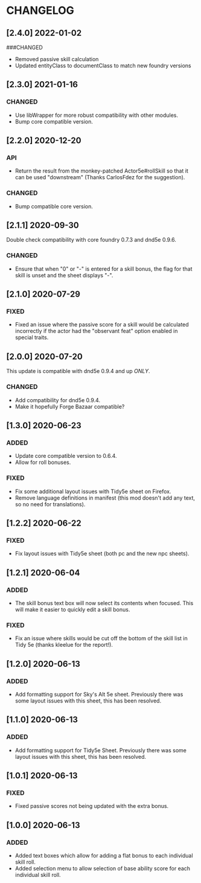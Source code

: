 # CHANGELOG

## [2.4.0] 2022-01-02

###CHANGED

- Removed passive skill calculation
- Updated entityClass to documentClass to match new foundry versions

## [2.3.0] 2021-01-16

### CHANGED

- Use libWrapper for more robust compatibility with other modules.
- Bump core compatible version.

## [2.2.0] 2020-12-20

### API

- Return the result from the monkey-patched Actor5e#rollSkill so that it can be used "downstream" (Thanks CarlosFdez for the suggestion).

### CHANGED

- Bump compatible core version.

## [2.1.1] 2020-09-30

Double check compatibility with core foundry 0.7.3 and dnd5e 0.9.6.

### CHANGED

- Ensure that when "0" or "-" is entered for a skill bonus, the flag for that skill is unset and the sheet displays "-".

## [2.1.0] 2020-07-29

### FIXED

- Fixed an issue where the passive score for a skill would be calculated incorrectly if the actor had the "observant feat" option enabled in special traits.

## [2.0.0] 2020-07-20

This update is compatible with dnd5e 0.9.4 and up *ONLY*.

### CHANGED

- Add compatibility for dnd5e 0.9.4.
- Make it hopefully Forge Bazaar compatible?

## [1.3.0] 2020-06-23

### ADDED

- Update core compatible version to 0.6.4.
- Allow for roll bonuses.

### FIXED

- Fix some additional layout issues with Tidy5e sheet on Firefox.
- Remove language definitions in manifest (this mod doesn't add any text, so no need for translations).

## [1.2.2] 2020-06-22

### FIXED

- Fix layout issues with Tidy5e sheet (both pc and the new npc sheets).

## [1.2.1] 2020-06-04

### ADDED

- The skill bonus text box will now select its contents when focused. This will make it easier to quickly edit a skill bonus.

### FIXED

- Fix an issue where skills would be cut off the bottom of the skill list in Tidy 5e (thanks kleelue for the report!).

## [1.2.0] 2020-06-13

### ADDED

- Add formatting support for Sky's Alt 5e sheet. Previously there was some layout issues with this sheet, this has been resolved.

## [1.1.0] 2020-06-13

### ADDED

- Add formatting support for Tidy5e Sheet. Previously there was some layout issues with this sheet, this has been resolved.

## [1.0.1] 2020-06-13

### FIXED

- Fixed passive scores not being updated with the extra bonus.

## [1.0.0] 2020-06-13

### ADDED

- Added text boxes which allow for adding a flat bonus to each individual skill roll.
- Added selection menu to allow selection of base ability score for each individual skill roll.
